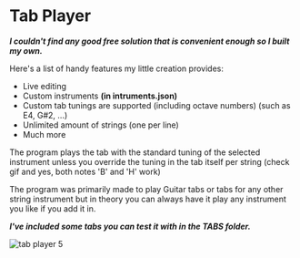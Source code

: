 # Tab Player

***I couldn't find any good free solution that is convenient enough so I built my own.***

Here's a list of handy features my little creation provides:

- Live editing
- Custom instruments **(in intruments.json)**
- Custom tab tunings are supported (including octave numbers) (such as E4, G#2, ...)
- Unlimited amount of strings (one per line)
- Much more

The program plays the tab with the standard tuning of the selected instrument unless you override the tuning in the tab itself per string (check gif and yes, both notes 'B' and 'H' work)

The program was primarily made to play Guitar tabs or tabs for any other string instrument but in theory you can always have it play any instrument you like if you add it in.

***I've included some tabs you can test it with in the TABS folder.***

![tab player 5](https://user-images.githubusercontent.com/24359011/140895226-f4cc3d5b-ab45-421e-b29b-293681e6818c.gif)
